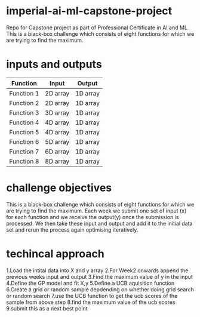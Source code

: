 # imperial-ai-ml-capstone-project
Repo for Capstone project as part of Professional Certificate in AI and ML
This is a black-box challenge which consists of eight functions for which we are trying to find the maximum.

# inputs and outputs 
|Function   | Input  | Output  |
|---|---|---|
|Function 1  | 2D array  | 1D array  |
|Function 2  | 2D array  | 1D array  |
|Function 3  | 3D array  | 1D array  |
|Function 4  | 4D array  | 1D array  |
|Function 5  | 4D array  | 1D array  |
|Function 6  | 5D array  | 1D array  |
|Function 7  | 6D array  | 1D array  |
|Function 8  | 8D array  | 1D array  |

# challenge objectives
This is a black-box challenge which consists of eight functions for which we are trying to find the maximum.
Each week we submit one set of input (x)  for each function and we receive the output(y) once the submission is processed.
We then take these input and output and add it to the initial data set and rerun the process again optimising iteratively.

# techincal approach 

1.Load the intital data into X and y array
2.For Week2 onwards append the previous weeks input and output
3.Find the maximum value of y in the input
4.Define the GP model and fit X,y
5.Define a UCB aquisition function
6.Create a grid or random sample depdending on whether doing grid search or random search
7.use the UCB function to get the ucb scores of the sample from above step
8.find the maximum value of the ucb scores
9.submit this as a next best point